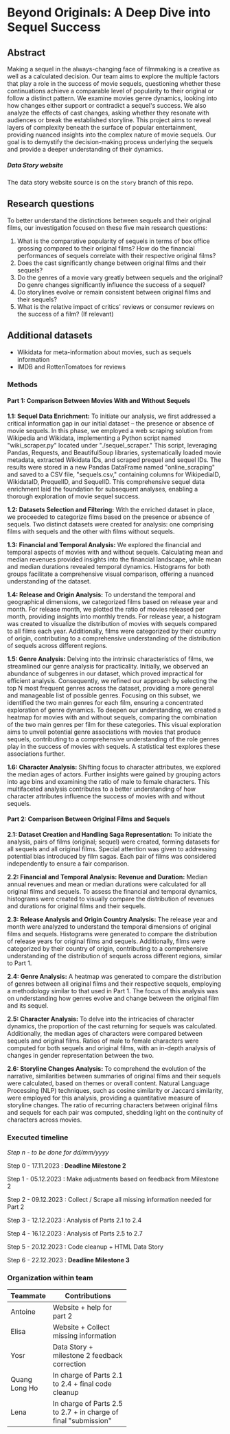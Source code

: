 # Beyond Originals: A Deep Dive into Sequel Success

## Abstract

Making a sequel in the always-changing face of filmmaking is a creative as well as a calculated decision. Our team aims to explore the multiple factors that play a role in the success of movie sequels, questioning whether these continuations achieve a comparable level of popularity to their original or follow a distinct pattern. 
We examine movies genre dynamics, looking into how changes either support or contradict a sequel's success. We also analyze the effects of cast changes, asking whether they resonate with audiences or break the established storyline. 
This project aims to reveal layers of complexity beneath the surface of popular entertainment, providing nuanced insights into the complex nature of movie sequels. Our goal is to demystify the decision-making process underlying the sequels and provide a deeper understanding of their dynamics.

##### Data Story website
The data story website source is on the `story` branch of this repo.

## Research questions

To better understand the distinctions between sequels and their original films, our investigation focused on these five main research questions:

1. What is the comparative popularity of sequels in terms of box office grossing compared to their original films? How do the financial performances of sequels correlate with their respective original films?
2. Does the cast significantly change between original films and their sequels?
3. Do the genres of a movie vary greatly between sequels and the original? Do genre changes significantly influence the success of a sequel?
4. Do storylines evolve or remain consistent between original films and their sequels?
5. What is the relative impact of critics' reviews or consumer reviews on the success of a film? (If relevant)

## Additional datasets
- Wikidata for meta-information about movies, such as sequels information
- IMDB and RottenTomatoes for reviews

### Methods

#### Part 1: Comparison Between Movies With and Without Sequels

**1.1: Sequel Data Enrichment:**
To initiate our analysis, we first addressed a critical information gap in our initial dataset – the presence or absence of movie sequels. In this phase, we employed a web scraping solution from Wikipedia and Wikidata, implementing a Python script named "wiki_scraper.py" located under "./sequel_scraper." This script, leveraging Pandas, Requests, and BeautifulSoup libraries, systematically loaded movie metadata, extracted Wikidata IDs, and scraped prequel and sequel IDs. The results were stored in a new Pandas DataFrame named "online_scraping" and saved to a CSV file, "sequels.csv," containing columns for WikipediaID, WikidataID, PrequelID, and SequelID. This comprehensive sequel data enrichment laid the foundation for subsequent analyses, enabling a thorough exploration of movie sequel success.

**1.2: Datasets Selection and Filtering:**
With the enriched dataset in place, we proceeded to categorize films based on the presence or absence of sequels. Two distinct datasets were created for analysis: one comprising films with sequels and the other with films without sequels. 

**1.3: Financial and Temporal Analysis:**
We explored the financial and temporal aspects of movies with and without sequels. Calculating mean and median revenues provided insights into the financial landscape, while mean and median durations revealed temporal dynamics. Histograms for both groups facilitate a comprehensive visual comparison, offering a nuanced understanding of the dataset.

**1.4: Release and Origin Analysis:**
To understand the temporal and geographical dimensions, we categorized films based on release year and month. For release month, we plotted the ratio of movies released per month, providing insights into monthly trends. For release year, a histogram was created to visualize the distribution of movies with sequels compared to all films each year. Additionally, films were categorized by their country of origin, contributing to a comprehensive understanding of the distribution of sequels across different regions.

**1.5: Genre Analysis:**
Delving into the intrinsic characteristics of films, we streamlined our genre analysis for practicality. Initially, we observed an abundance of subgenres in our dataset, which proved impractical for efficient analysis. Consequently, we refined our approach by selecting the top N most frequent genres across the dataset, providing a more general and manageable list of possible genres. Focusing on this subset, we identified the two main genres for each film, ensuring a concentrated exploration of genre dynamics.
To deepen our understanding, we created a heatmap for movies with and without sequels, comparing the combination of the two main genres per film for these categories. This visual exploration aims to unveil potential genre associations with movies that produce sequels, contributing to a comprehensive understanding of the role genres play in the success of movies with sequels. A statistical test explores these associations further.

**1.6: Character Analysis:**
Shifting focus to character attributes, we explored the median ages of actors. Further insights were gained by grouping actors into age bins and examining the ratio of male to female characters. This multifaceted analysis contributes to a better understanding of how character attributes influence the success of movies with and without sequels. 

#### Part 2: Comparison Between Original Films and Sequels

**2.1: Dataset Creation and Handling Saga Representation:**
To initiate the analysis, pairs of films (original; sequel) were created, forming datasets for all sequels and all original films. Special attention was given to addressing potential bias introduced by film sagas. Each pair of films was considered independently to ensure a fair comparison.

**2.2: Financial and Temporal Analysis: Revenue and Duration:**
Median annual revenues and mean or median durations were calculated for all original films and sequels. To assess the financial and temporal dynamics, histograms were created to visually compare the distribution of revenues and durations for original films and their sequels.

**2.3: Release Analysis and Origin Country Analysis:**
The release year and month were analyzed to understand the temporal dimensions of original films and sequels. Histograms were generated to compare the distribution of release years for original films and sequels. Additionally, films were categorized by their country of origin, contributing to a comprehensive understanding of the distribution of sequels across different regions, similar to Part 1.

**2.4: Genre Analysis:**
A heatmap was generated to compare the distribution of genres between all original films and their respective sequels, employing a methodology similar to that used in Part 1. The focus of this analysis was on understanding how genres evolve and change between the original film and its sequel.

**2.5: Character Analysis:**
To delve into the intricacies of character dynamics, the proportion of the cast returning for sequels was calculated. Additionally, the median ages of characters were compared between sequels and original films. Ratios of male to female characters were computed for both sequels and original films, with an in-depth analysis of changes in gender representation between the two. 

**2.6: Storyline Changes Analysis:**
To comprehend the evolution of the narrative, similarities between summaries of original films and their sequels were calculated, based on themes or overall content. Natural Language Processing (NLP) techniques, such as cosine similarity or Jaccard similarity, were employed for this analysis, providing a quantitative measure of storyline changes. The ratio of recurring characters between original films and sequels for each pair was computed, shedding light on the continuity of characters across movies.



### Executed timeline

_Step n - to be done for dd/mm/yyyy_

Step 0 - 17.11.2023 : **Deadline Milestone 2**

Step 1 - 05.12.2023 : Make adjustments based on feedback from Milestone 2 

Step 2 - 09.12.2023 : Collect / Scrape all missing information needed for Part 2

Step 3 - 12.12.2023 : Analysis of Parts 2.1 to 2.4

Step 4 - 16.12.2023 : Analysis of Parts 2.5 to 2.7

Step 5 - 20.12.2023 : Code cleanup + HTML Data Story

Step 6 - 22.12.2023 :  **Deadline Milestone 3**


### Organization within team

<table class="tg" style="table-layout: fixed; width: 342px">
<colgroup>
<col style="width: 16px">
<col style="width: 180px">
</colgroup>
<thead>
  <tr>
    <th class="tg-0lax">Teammate</th>
    <th class="tg-0lax">Contributions</th>
  </tr>
</thead>
<tbody>
  <tr>
    <td class="tg-0lax">Antoine </td>
    <td class="tg-0lax"> Website + help for part 2 </td>
  </tr>
  <tr>
    <td class="tg-0lax">Elisa </td>
    <td class="tg-0lax"> Website + Collect missing information</td>
  </tr>
  <tr>
    <td class="tg-0lax">Yosr</td>
    <td class="tg-0lax"> Data Story + milestone 2 feedback correction </td>
  </tr>
  <tr>
    <td class="tg-0lax">Quang Long Ho</td>    
    <td class="tg-0lax"> In charge of Parts 2.1 to 2.4 + final code cleanup </td>
  </tr>
  <tr>
    <td class="tg-0lax">Lena</td>
    <td class="tg-0lax"> In charge of Parts 2.5 to 2.7 + in charge of final "submission" </td>
  </tr>
</tbody>
</table>
